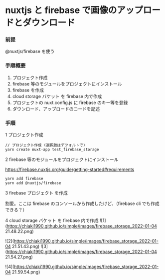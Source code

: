 # nuxtjs と firebase で画像のアップロードとダウンロード

### 前提

@nuxtjs/firebase を使う

### 手順概要

1. プロジェクト作成
1. firebase 等のモジュールをプロジェクトにインストール
1. firebase を作成
1. cloud storage バケット を firebase 内で作成
1. プロジェクトの nuxt.config.js に firebase のキー等を登録
1. ダウンロード、アップロードのコードを記述

### 手順

1 プロジェクト作成

```
// プロジェクト作成 (選択肢はデフォルトで)
yarn create nuxt-app test_firebase_storage
```

2 firebase 等のモジュールをプロジェクトにインストール

https://firebase.nuxtjs.org/guide/getting-started#requirements

```
yarn add firebase
yarn add @nuxtjs/firebase
```

3 firebase プロジェクト を作成

割愛。ここは firebase のコンソールから作成したけど、（firebase cli でも作成できる？）

4 cloud storage バケット を firebase 内で作成
![1](https://chiaki1990.github.io/simple/images/firebase_storage_2022-01-04 21.48.22.png)

![2](https://chiaki1990.github.io/simple/images/firebase_storage_2022-01-04 21.51.43.png)
![3](https://chiaki1990.github.io/simple/images/firebase_storage_2022-01-04 21.54.27.png)

![4](https://chiaki1990.github.io/simple/images/firebase_storage_2022-01-04 21.59.54.png)
